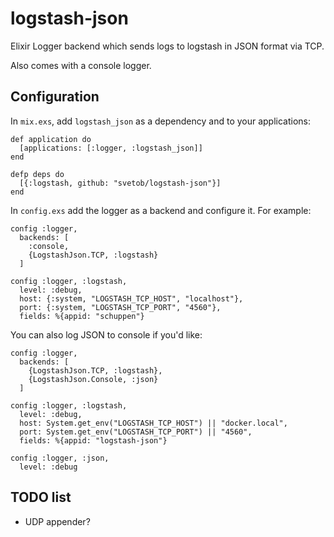 # logstash-json

Elixir Logger backend which sends logs to logstash in JSON format via TCP.

Also comes with a console logger.

## Configuration

In `mix.exs`, add `logstash_json` as a dependency and to your applications:

```
def application do
  [applications: [:logger, :logstash_json]]
end

defp deps do
  [{:logstash, github: "svetob/logstash-json"}]
end
```

In `config.exs` add the logger as a backend and configure it. For example:

```
config :logger,
  backends: [
    :console,
    {LogstashJson.TCP, :logstash}
  ]

config :logger, :logstash,
  level: :debug,
  host: {:system, "LOGSTASH_TCP_HOST", "localhost"},
  port: {:system, "LOGSTASH_TCP_PORT", "4560"},
  fields: %{appid: "schuppen"}
```

You can also log JSON to console if you'd like:

```
config :logger,
  backends: [
    {LogstashJson.TCP, :logstash},
    {LogstashJson.Console, :json}
  ]

config :logger, :logstash,
  level: :debug,
  host: System.get_env("LOGSTASH_TCP_HOST") || "docker.local",
  port: System.get_env("LOGSTASH_TCP_PORT") || "4560",
  fields: %{appid: "logstash-json"}

config :logger, :json,
  level: :debug
```

## TODO list

- UDP appender?
